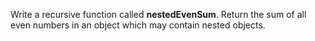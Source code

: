 <p>Write a recursive function called <strong>nestedEvenSum</strong>. Return the sum of all even numbers in an object which may contain nested objects.</p>